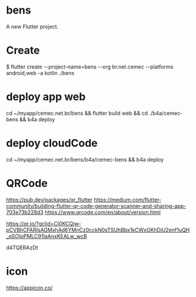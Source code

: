 # bens

A new Flutter project.

# Create
 $ flutter create --project-name=bens --org br.net.cemec --platforms android,web -a kotlin ./bens

# deploy app web
cd ~/myapp/cemec.net.br/bens && flutter build web && cd ./b4a/cemec-bens && b4a deploy

# deploy cloudCode
cd ~/myapp/cemec.net.br/bens/b4a/cemec-bens && b4a deploy


# QRCode
https://pub.dev/packages/qr_flutter
https://medium.com/flutter-community/building-flutter-qr-code-generator-scanner-and-sharing-app-703e73b228d3
https://www.qrcode.com/en/about/version.html

https://qr.io/?gclid=Cj0KCQjw-pCVBhCFARIsAGMxhAd6YMnCz0cckN0sTSUhBbx1kCWxGKhDjU2enf1uQH_qSOIpPMLC91IaAnxKEALw_wcB

d4TQERAzDt

# icon
https://appicon.co/

